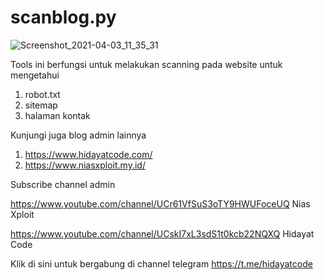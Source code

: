 # scanblog.py
![Screenshot_2021-04-03_11_35_31](https://user-images.githubusercontent.com/48172784/113468601-4ed92100-9471-11eb-9701-9a121bc393ad.png)

Tools ini berfungsi untuk melakukan scanning pada website untuk mengetahui 
1. robot.txt
2. sitemap
3. halaman kontak

Kunjungi juga blog admin lainnya 
1. https://www.hidayatcode.com/
2. https://www.niasxploit.my.id/

Subscribe channel admin 

https://www.youtube.com/channel/UCr61VfSuS3oTY9HWUFoceUQ Nias Xploit




https://www.youtube.com/channel/UCskI7xL3sdS1t0kcb22NQXQ Hidayat Code


Klik di sini untuk bergabung di channel telegram https://t.me/hidayatcode
